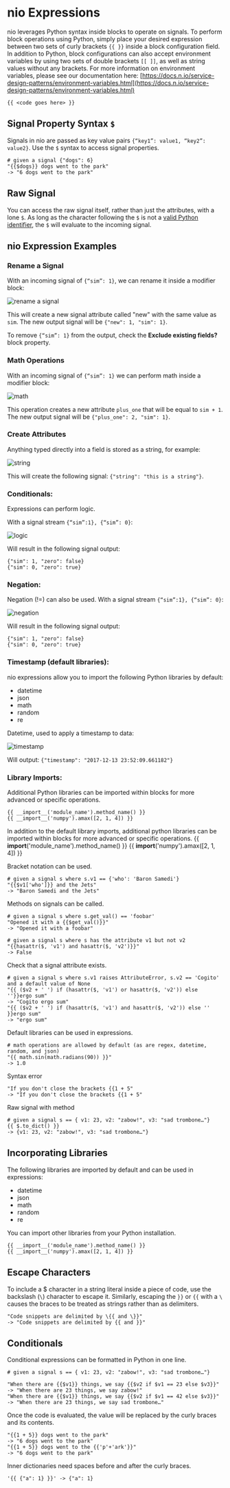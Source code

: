 # nio Expressions

nio leverages Python syntax inside blocks to operate on signals. To perform block operations using Python, simply place your desired expression between two sets of curly brackets `{{ }}` inside a block configuration field. In addition to Python, block configurations can also accept environment variables by using two sets of double brackets `[[ ]]`, as well as string values without any brackets. For more information on environment variables, please see our documentation here: [https://docs.n.io/service-design-patterns/environment-variables.html](https://docs.n.io/service-design-patterns/environment-variables.html)

```
{{ <code goes here> }}
```

## Signal Property Syntax `$`

Signals in nio are passed as key value pairs `{“key1”: value1, “key2”: value2}`. Use the `$` syntax to access signal properties.

```
# given a signal {"dogs": 6}
"{{$dogs}} dogs went to the park"
-> "6 dogs went to the park"
```

## Raw Signal

You can access the raw signal itself, rather than just the attributes, with a lone `$`. As long as the character following the `$` is not a [valid Python identifier](https://docs.python.org/3/reference/lexical_analysis.html#identifiers), the `$` will evaluate to the incoming signal.

## nio Expression Examples

### Rename a Signal

With an incoming signal of `{“sim”: 1}`, we can rename it inside a modifier block:

![rename a signal](/img/expressions/rename.png)

This will create a new signal attribute called "new" with the same value as `sim`.
The new output signal will be `{"new": 1, "sim": 1}`.  

To remove `{“sim”: 1}` from the output, check the **Exclude existing fields?** block property.

### Math Operations

With an incoming signal of `{“sim”: 1}` we can perform math inside a modifier block:

![math](/img/expressions/plus-one.png)

This operation creates a new attribute `plus_one` that will be equal to `sim + 1`.
The new output signal will be `{"plus_one": 2, "sim": 1}`.

### Create Attributes

Anything typed directly into a field is stored as a string, for example:

![string](/img/expressions/string.png)

This will create the following signal:  `{"string": "this is a string"}`.

### Conditionals:
Expressions can perform logic.

With a signal stream `{“sim”:1}, {“sim”: 0}`:

![logic](/img/expressions/logic.png)

Will result in the following signal output:
```
{"sim": 1, "zero": false}
{"sim": 0, "zero": true}
```

### Negation:
Negation (!=) can also be used.
With a signal stream `{“sim”:1}, {“sim”: 0}`:

![negation](/img/expressions/negation.png)

Will result in the following signal output:
```
{"sim": 1, "zero": false}
{"sim": 0, "zero": true}
```

### Timestamp (default libraries):
nio expressions allow you to import the following Python libraries by default:
- datetime
- json
- math
- random
- re

Datetime, used to apply a timestamp to data:

![timestamp](/img/expressions/timestamp.png)

Will output:
`{"timestamp": "2017-12-13 23:52:09.661182"}`

### Library Imports:

Additional Python libraries can be imported within blocks for more advanced or specific operations.

```
{{ __import__('module_name').method_name() }}
{{ __import__('numpy').amax([2, 1, 4]) }}
```

In addition to the default library imports, additional python libraries can be imported within blocks for more advanced or specific operations.
{{ __import__('module_name').method_name() }}
{{ __import__('numpy').amax([2, 1, 4]) }}



Bracket notation can be used.

```
# given a signal s where s.v1 == {'who': 'Baron Samedi'}
"{{$v1['who']}} and the Jets"
-> "Baron Samedi and the Jets"
```

Methods on signals can be called.
```
# given a signal s where s.get_val() == 'foobar'
"Opened it with a {{$get_val()}}"
-> "Opened it with a foobar"
```
```
# given a signal s where s has the attribute v1 but not v2
"{{hasattr($, 'v1') and hasattr($, 'v2')}}"
-> False
```

Check that a signal attribute exists.
```
# given a signal s where s.v1 raises AttributeError, s.v2 == 'Cogito' and a default value of None
"{{ ($v2 + ' ') if (hasattr($, 'v1') or hasattr($, 'v2')) else ''}}ergo sum"
-> "Cogito ergo sum"
"{{ ($v2 + ' ') if (hasattr($, 'v1') and hasattr($, 'v2')) else '' }}ergo sum"
-> "ergo sum"
```

Default libraries can be used in expressions.
```
# math operations are allowed by default (as are regex, datetime, random, and json)
"{{ math.sin(math.radians(90)) }}"
-> 1.0
```

Syntax error
```
"If you don't close the brackets {{1 + 5"
-> "If you don't close the brackets {{1 + 5"
```

Raw signal with method
```
# given a signal s == { v1: 23, v2: "zabow!", v3: "sad trombone…"}
{{ $.to_dict() }}
-> {v1: 23, v2: "zabow!", v3: "sad trombone…"}
```

## Incorporating Libraries

The following libraries are imported by default and can be used in expressions:
  - datetime
  - json
  - math
  - random
  - re

You can import other libraries from your Python installation.

```
{{ __import__('module_name').method_name() }}
{{ __import__('numpy').amax([2, 1, 4]) }}
```
## Escape Characters

To include a $ character in a string literal inside a piece of code, use the backslash (`\`) character to escape it. Similarly, escaping the `}}` or `{{` with a `\` causes the braces to be treated as strings rather than as delimiters.

```
"Code snippets are delimited by \{{ and \}}"
-> "Code snippets are delimited by {{ and }}"
```

## Conditionals

Conditional expressions can be formatted in Python in one line.

```
# given a signal s == { v1: 23, v2: "zabow!", v3: "sad trombone…"}

"When there are {{$v1}} things, we say {{$v2 if $v1 == 23 else $v3}}"
-> "When there are 23 things, we say zabow!"
"When there are {{$v1}} things, we say {{$v2 if $v1 == 42 else $v3}}"
-> "When there are 23 things, we say sad trombone…"
```

Once the code is evaluated, the value will be replaced by the curly braces and its contents.

```
"{{1 + 5}} dogs went to the park"
-> "6 dogs went to the park"
"{{1 + 5}} dogs went to the {{'p'+'ark'}}"
-> "6 dogs went to the park"
```
Inner dictionaries need spaces before and after the curly braces.
```
'{{ {"a": 1} }}' -> {"a": 1}
```
